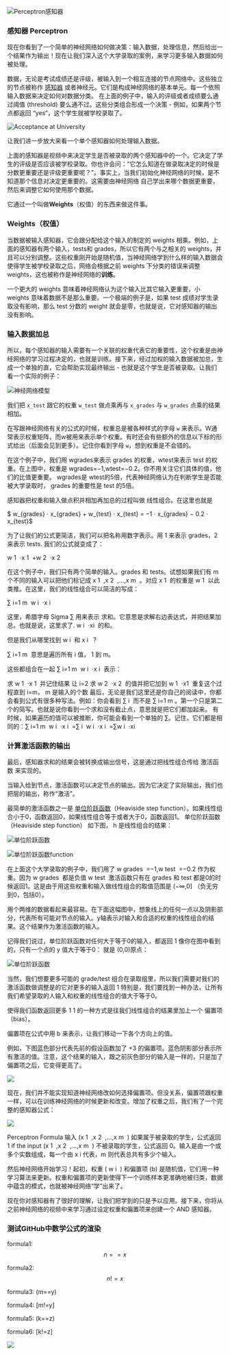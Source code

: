
![Perceptron感知器](https://github.com/lymanzhang/DeepLearning2017/blob/master/08-Perceptron%E6%84%9F%E7%9F%A5%E5%99%A8/01.jpg)

### 感知器 Perceptron
现在你看到了一个简单的神经网络如何做决策：输入数据，处理信息，然后给出一个结果作为输出！现在让我们深入这个大学录取的案例，来学习更多输入数据如何被处理。

数据，无论是考试成绩还是评级，被输入到一个相互连接的节点网络中。这些独立的节点被称作 [感知器](https://en.wikipedia.org/wiki/Perceptron) 或者神经元。它们是构成神经网络的基本单元。每一个依照输入数据来决定如何对数据分类。 在上面的例子中，输入的评级或者成绩要么通过阈值 (threshold) 要么通不过。这些分类组合形成一个决策 - 例如，如果两个节点都返回 “yes“，这个学生就被学校录取了。

![Acceptance at University](https://github.com/lymanzhang/DeepLearning2017/blob/master/08-Perceptron%E6%84%9F%E7%9F%A5%E5%99%A8/02.jpg)

让我们进一步放大来看一个单个感知器如何处理输入数据。

上面的感知器是视频中来决定学生是否被录取的两个感知器中的一个。它决定了学生的评级是否应该被学校录取。你也许会问：“它怎么知道在做录取决定的时候是分数更重要还是评级更重要呢？”。事实上，当我们初始化神经网络的时候，是不知道那个信息对决定更重要的。这需要由神经网络 自己学出来哪个数据更重要，然后来调整它如何使用那个数据。

它通过一个叫做**Weights**（权值）的东西来做这件事。

### Weights（权值）
当数据被输入感知器，它会跟分配给这个输入的制定的 weights 相乘。例如，上面的感知器有两个输入，tests和 grades，所以它有两个与之相关的 weights，并且可以分别调整。这些权重刚开始是随机值，当神经网络学到什么样的输入数据会使得学生被学校录取之后，网络会根据之前 weights 下分类的错误来调整 weights，这也被称作是神经网络的**训练**。

一个更大的 weights 意味着神经网络认为这个输入比其它输入更重要，小 weights 意味着数据不是那么重要。一个极端的例子是，如果 test 成绩对学生录取没有影响，那么 test 分数的 weight 就会是零，也就是说，它对感知器的输出没有影响。

### 输入数据加总
所以，每个感知器的输入需要有一个关联的权重代表它的重要性，这个权重是由神经网络的学习过程决定的，也就是训练。接下来，经过加权的输入数据被加总，生成一个单独的直，它会帮助实现最终输出 - 也就是这个学生是否被录取。让我们看一个实际的例子：

![神经网络模型](https://github.com/lymanzhang/DeepLearning2017/blob/master/08-Perceptron%E6%84%9F%E7%9F%A5%E5%99%A8/03.jpg)

我们把 ```x_test``` 跟它的权重 ```w_test``` 做点乘再与 ```x_grades``` 与 ```w_grades``` 点乘的结果相加。

在写跟神经网络有关的公式的时候，权重总是被各种样式的字母 ```w``` 来表示。W通常表示权重矩阵，而w被用来表示单个权重。有时还会有些额外的信息以下标的形式给出（后面会见到更多）。记住你看到字母 ```w```，想到权重是不会错的。

在这个例子中，我们用 wgrades来表示 grades 的权重，wtest来表示 test 的权重。在上图中，权重是 wgrades=−1,wtest=−0.2。你不用关注它们具体的值，他们的比值更重要。 wgrades是 wtest的5倍，代表神经网络认为在判断学生是否能被大学录取时， grades 的重要性是 test 的5倍。

感知器把权重和输入做点积并相加再加总的过程叫做 线性组合。在这里也就是

$ w_{grades} ⋅ x_{grades} + w_{​test} ⋅ x_{test} = −1 ⋅ x_​{grades} − 0.2 ⋅ x_{test}$

为了让我们的公式更简洁，我们可以把名称用数字表示。用 1 来表示 grades，2 来表示 tests. 我们的公式就变成了：

w
​1
​​ ⋅x
​1
​​ +w
​2
​​ ⋅x
​2
​​ 

在这个例子中，我们只有两个简单的输入。grades 和 tests。试想如果我们有 m 个不同的输入可以把他们标记成 x
​1
​​ ,x
​2
​​ ,...,x
​m
​​ 。对应 x
​1
​​  的权重是 w
​1
​​  以此类推。在这里，我们的线性组合可以简洁的写成：

∑
​i=1
​m
​​ w
​i
​​ ⋅x
​i
​​ 

这里，希腊字母 Sigma ∑ 用来表示 求和。它意思是求解右边表达式，并把结果加总。也就是说，这里求了. w
​i
​​ ⋅x
​i
​​  的和。

但是我们从哪里找到 w
​i
​​  和 x
​i
​​ ？

∑
​i=1
​m
​​  意思是遍历所有 i 值， 1 到 m。

这些都组合在一起 ∑
​i=1
​m
​​ w
​i
​​ ⋅x
​i
​​  表示：

求 w
​1
​​ ⋅x
​1
​​  并记住结果
让 i=2
求 w
​2
​​ ⋅x
​2
​​  的值并把它加到 w
​1
​​ ⋅x
​1
​​ 
重复这个过程直到 i=m， m 是输入的个数
最后，无论是我们这里还是你自己的阅读中，你都会看到公式有很多种写法。例如：你会看到 ∑
​i
​​  而不是 ∑
​i=1
​m
​​ 。第一个只是第二个的简写。也就是说你看到一个求和没有截止点，意思就是把它们都加起来。 有时候，如果遍历的值可以被推断，你可能会看到一个单独的 ∑。记住，它们都是相同的：∑
​i=1
​m
​​ w
​i
​​ ⋅x
​i
​​ =∑
​i
​​ w
​i
​​ ⋅x
​i
​​ =∑w
​i
​​ ⋅x
​i
​​ 
### 计算激活函数的输出
最后，感知器求和的结果会被转换成输出信号，这是通过把线性组合传给 激活函数 来实现的。

当输入给到节点，激活函数可以决定节点的输出。因为它决定了实际输出，我们也把层的输出，称作“激活”。

最简单的激活函数之一是 [单位阶跃函数](https://en.wikipedia.org/wiki/Heaviside_step_function)（Heaviside step function）。如果线性组合小于0，函数返回0，如果线性组合等于或者大于0，函数返回1。 单位阶跃函数（Heaviside step function） 如下图， h 是线性组合的结果：

![单位阶跃函数](https://github.com/lymanzhang/DeepLearning2017/blob/master/08-Perceptron%E6%84%9F%E7%9F%A5%E5%99%A8/04.jpg)

![单位阶跃函数function](https://github.com/lymanzhang/DeepLearning2017/blob/master/08-Perceptron%E6%84%9F%E7%9F%A5%E5%99%A8/05.jpg)

在上面这个大学录取的例子中，我们用了 w
​grades
​​ =−1,w
​test
​​  =−0.2 作为权重。因为 w
​grades
​​  都是负值 w
​test
​​  激活函数只有在 grades 和 test 都是0的时候返回1。这是由于用这些权重和输入做线性组合的取值范围是 (−∞,0] （负无穷到0，包括0）。

用个两维的数据看起来最容易。在下面这幅图中，想象线上的任何一点以及阴影部分，代表所有可能对节点的输入。y轴表示对输入和合适的权重的线性组合的结果。这个结果作为激活函数的输入。

记得我们说过，单位阶跃函数对任何大于等于0的输入，都返回 1 像你在图中看到的，只有一个点的 y 值大于等于0： 就是 (0,0)原点：

![单位阶跃函数](https://github.com/lymanzhang/DeepLearning2017/blob/master/08-Perceptron%E6%84%9F%E7%9F%A5%E5%99%A8/06.jpg)

当然，我们想要更多可能的 grade/test 组合在录取组里，所以我们需要对我们的激活函数做调整是的它对更多的输入返回 1 特别是，我们要找到一种办法，让所有我们希望录取的人输入和权重的线性组合的值大于等于0。

使得我们函数返回更多 1 1 的一种方式是往我们线性组合的结果里加上一个 偏置项（bias）。

偏置项在公式中用 b 来表示，让我们移动一下各个方向上的值。

例如，下图蓝色部分代表先前的假设函数加了 +3 的偏置项。蓝色阴影部分表示所有激活的值。注意，这个结果的输入，跟之前灰色部分的输入是一样的，只是加了偏置项之后，它变得更高了。

![](https://github.com/lymanzhang/DeepLearning2017/blob/master/08-Perceptron%E6%84%9F%E7%9F%A5%E5%99%A8/07.jpg)

现在，我们并不能实现知道神经网络改如何选择偏置项。但没关系，偏置项跟权重一样，可以在训练神经网络的时候更新和改变。增加了权重之后，我们有了一个完整的感知器公式：

![](https://github.com/lymanzhang/DeepLearning2017/blob/master/08-Perceptron%E6%84%9F%E7%9F%A5%E5%99%A8/08.jpg)

Perceptron Formula
输入 (x
​1
​​ ,x
​2
​​ ,...,x
​m
​​ ) 如果属于被录取的学生，公式返回 1 if the input (x
​1
​​ ,x
​2
​​ ,...,x
​m
​​ ) 不被录取的学生，公式返回 0。输入是由一个或多个实数组成，每一个由 x
​i
​​  代表，m 则代表总共有多少个输入。

然后神经网络开始学习！起初，权重 ( w
​i
​​ ) 和偏置项 (b) 是随机值，它们用一种学习算法来更新。权重和偏置项的更新使得下一个训练样本更准确地被归类，数据中蕴含的模式，也就被神经网络“学”出来了。

现在你对感知器有了很好的理解，让我们把学到的只是予以应用。接下来，你将从之前神经网络的视频中来学习通过设定权重和偏置项来创建一个 AND 感知器。


### 测试GitHub中数学公式的渲染
<script type="text/javascript" async src="https://cdn.mathjax.org/mathjax/latest/MathJax.js?config=TeX-MML-AM_CHTML"> </script>
formula1: $$n==x$$

formula2: $$n!=x$$

formula3: (m==y)

formula4: [m!=y]

formula5: \(k==z\)

formula6: \[k!=z\]

<img src="http://chart.googleapis.com/chart?cht=tx&chl=\Large x=\frac{-b\pm\sqrt{b^2-4ac}}{2a}" style="border:none;">
